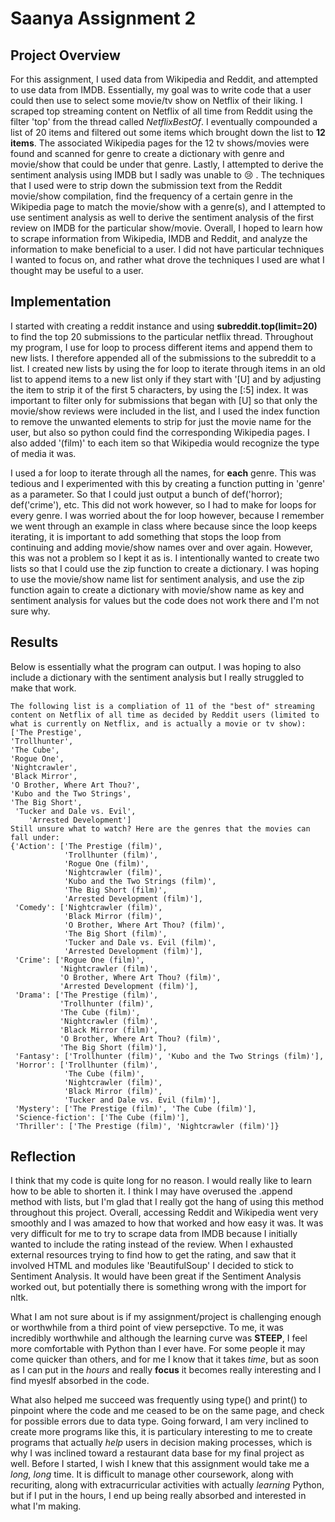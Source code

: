 # Saanya Assignment 2 

## Project Overview

For this assignment, I used data from Wikipedia and Reddit, and attempted to use data from IMDB. Essentially, my goal was to write code that a user could then use to select some movie/tv show on Netflix of their liking. I scraped top streaming content on Netflix of all time from Reddit using the filter 'top' from the thread called *NetflixBestOf*. I eventually compounded a list of 20 items and filtered out some items which brought down the list to **12 items**. The associated Wikipedia pages for the 12 tv shows/movies were found and scanned for genre to create a dictionary with genre and movie/show that could be under that genre. Lastly, I attempted to derive the sentiment analysis using IMDB but I sadly was unable to :cry: . The techniques that I used were to strip down the submission text from the Reddit movie/show compilation, find the frequency of a certain genre in the Wikipedia page to match the movie/show with a genre(s), and I attempted to use sentiment analysis as well to derive the sentiment analysis of the first review on IMDB for the particular show/movie. Overall, I hoped to learn how to scrape information from Wikipedia, IMDB and Reddit, and analyze the information to make beneficial to a user. I did not have particular techniques I wanted to focus on, and rather what drove the techniques I used are what I thought may be useful to a user. 

## Implementation 

I started with creating a reddit instance and using **subreddit.top(limit=20)** to find the top 20 submissions to the particular netflix thread. Throughout my program, I use for loop to process different items and append them to new lists. I therefore appended all of the submissions to the subreddit to a list. I created new lists by using the for loop to iterate through items in an old list to append items to a new list only if they start with '[U] and by adjusting the item to strip it of the first 5 characters, by using the [:5] index. It was important to filter only for submissions that began with [U] so that only the movie/show reviews were included in the list, and I used the index function to remove the unwanted elements to strip for just the movie name for the user, but also so python could find the corresponding Wikipedia pages. I also added '(film)' to each item so that Wikipedia would recognize the type of media it was. 

I used a for loop to iterate through all the names, for **each** genre. This was tedious and I experimented with this by creating a function putting in 'genre' as a parameter. So that I could just output a bunch of def('horror); def('crime'), etc. This did not work however, so I had to make for loops for every genre. I was worried about the for loop however, because I remember we went through an example in class where because since the loop keeps iterating, it is important to add something that stops the loop from continuing and adding movie/show names over and over again. However, this was not a problem so I kept it as is. I intentionally wanted to create two lists so that I could use the zip function to create a dictionary. I was hoping to use the movie/show name list for sentiment analysis, and use the zip function again to create a dictionary with movie/show name as key and sentiment analysis for values but the code does not work there and I'm not sure why. 

## Results 

Below is essentially what the program can output. I was hoping to also include a dictionary with the sentiment analysis but I really struggled to make that work.  

```
The following list is a compliation of 11 of the "best of" streaming content on Netflix of all time as decided by Reddit users (limited to what is currently on Netflix, and is actually a movie or tv show):
['The Prestige',
'Trollhunter', 
'The Cube',    
'Rogue One',   
'Nightcrawler',
'Black Mirror',
'O Brother, Where Art Thou?',
'Kubo and the Two Strings',
'The Big Short',
 'Tucker and Dale vs. Evil',
    'Arrested Development']
Still unsure what to watch? Here are the genres that the movies can fall under:
{'Action': ['The Prestige (film)',
            'Trollhunter (film)',
            'Rogue One (film)',
            'Nightcrawler (film)',
            'Kubo and the Two Strings (film)',
            'The Big Short (film)',
            'Arrested Development (film)'],
 'Comedy': ['Nightcrawler (film)',
            'Black Mirror (film)',
            'O Brother, Where Art Thou? (film)',
            'The Big Short (film)',
            'Tucker and Dale vs. Evil (film)',
            'Arrested Development (film)'],
 'Crime': ['Rogue One (film)',
           'Nightcrawler (film)',
           'O Brother, Where Art Thou? (film)',
           'Arrested Development (film)'],
 'Drama': ['The Prestige (film)',
           'Trollhunter (film)',
           'The Cube (film)',
           'Nightcrawler (film)',
           'Black Mirror (film)',
           'O Brother, Where Art Thou? (film)',
           'The Big Short (film)'],
 'Fantasy': ['Trollhunter (film)', 'Kubo and the Two Strings (film)'],
 'Horror': ['Trollhunter (film)',
            'The Cube (film)',
            'Nightcrawler (film)',
            'Black Mirror (film)',
            'Tucker and Dale vs. Evil (film)'],
 'Mystery': ['The Prestige (film)', 'The Cube (film)'],
 'Science-fiction': ['The Cube (film)'],
 'Thriller': ['The Prestige (film)', 'Nightcrawler (film)']}

 ```

## Reflection

I think that my code is quite long for no reason. I would really like to learn how to be able to shorten it. I think I may have overused the .append method with lists, but I'm glad that I really got the hang of using this method throughout this project. Overall, accessing Reddit and Wikipedia went very smoothly and I was amazed to how that worked and how easy it was. It was very difficult for me to try to scrape data from IMDB because I initially wanted to include the rating instead of the review. When I exhausted external resources trying to find how to get the rating, and saw that it involved HTML and modules like 'BeautifulSoup' I decided to stick to Sentiment Analysis. It would have been great if the Sentiment Analysis worked out, but potentially there is something wrong with the import for nltk. 

What I am not sure about is if my assignment/project is challenging enough or worthwhile from a third point of view persepctive. To me, it was incredibly worthwhile and although the learning curve was **STEEP**, I feel more comfortable with Python than I ever have. For some people it may come quicker than others, and for me I know that it takes *time*, but as soon as I can put in the *hours* and really **focus** it becomes really interesting and I find myeslf absorbed in the code. 

What also helped me succeed was frequently using type() and print() to pinpoint where the code and me ceased to be on the same page, and check for possible errors due to data type. Going forward, I am very inclined to create more programs like this, it is particulary interesting to me to create programs that actually *help* users in decision making processes, which is why I was inclined toward a restaurant data base for my final project as well. Before I started, I wish I knew that this assignment would take me a *long, long* time. It is difficult to manage other coursework, along with recuriting, along with extracurricular activities with actually *learning* Python, but if I put in the hours, I end up being really absorbed and interested in what I'm making. 
